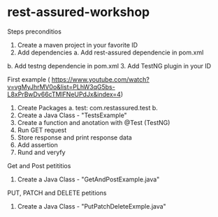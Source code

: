 # rest-assured-workshop

Steps preconditios
1. Create a maven project in your favorite ID
2. Add dependencies
  a. Add rest-assured dependencie in pom.xml
  <!-- https://mvnrepository.com/artifact/io.rest-assured/rest-assured -->
  b. Add testng dependencie in pom.xml
3. Add TestNG plugin in your ID

First example ( https://www.youtube.com/watch?v=vgMyJhrMV0o&list=PLhW3qG5bs-L8xPrBwDv66cTMlFNeUPdJx&index=4)
1. Create Packages 
	a. test: com.restassured.test
	b. 
2. Create a Java Class - "TestsExample"
2. Create a function and anotation with @Test (TestNG)
3. Run GET request
4. Store response and print response data
5. Add assertion
6. Rund and veryfy

Get and Post petititios 
1. Create a Java Class - "GetAndPostExample.java"

PUT, PATCH and DELETE petitions
1. Create a Java Class - "PutPatchDeleteExmple.java"